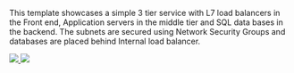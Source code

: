 This template showcases a simple 3 tier service with L7 load balancers in the Front end, Application servers in the middle tier and SQL data bases in the backend. The subnets are secured using Network Security Groups and databases are placed behind Internal load balancer.

<a href="https://portal.azure.com/#create/Microsoft.Template/uri/https%3A%2F%2Fraw.githubusercontent.com%2FathieuRietman%2Fmr-azure-arm-templates%2Fmaster%2F301-multi-tier-service-networking%2Fazuredeploy.json" target="_blank">
    <img src="http://azuredeploy.net/deploybutton.png"/>
</a>
<a href="http://armviz.io/#/?load=https%3A%2F%2Fraw.githubusercontent.com%2FathieuRietman%2Fmr-azure-arm-templates%2Fmaster%2F301-multi-tier-service-networking%2Fazuredeploy.json" target="_blank">
    <img src="http://armviz.io/visualizebutton.png"/>
</a>
